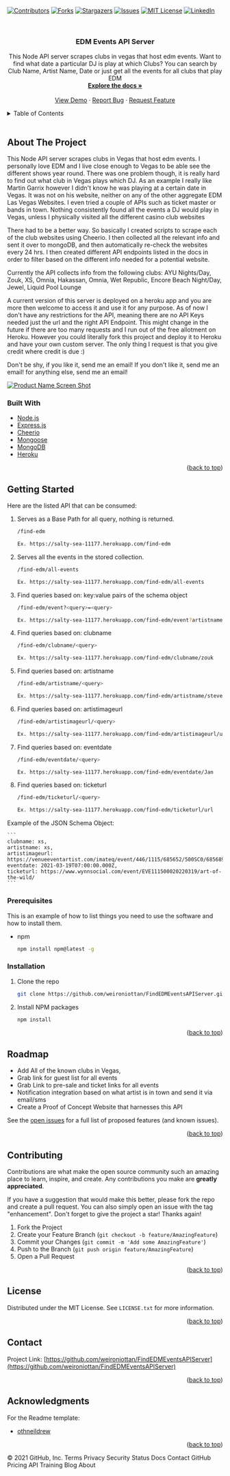 <div id="top"></div>

[![Contributors][contributors-shield]][contributors-url]
[![Forks][forks-shield]][forks-url]
[![Stargazers][stars-shield]][stars-url]
[![Issues][issues-shield]][issues-url]
[![MIT License][license-shield]][license-url]
[![LinkedIn][linkedin-shield]][linkedin-url]



<!-- PROJECT LOGO -->
<br />

<h3 align="center">EDM Events API Server</h3>

  <p align="center">
    This Node API server scrapes clubs in vegas that host edm events. Want to find what date a particular DJ is play at which Clubs?
    You can search by Club Name, Artist Name, Date or just get all the events for all clubs that play EDM
    <br />
    <a href="https://github.com/weironiottan/FindEDMEventsAPIServer"><strong>Explore the docs »</strong></a>
    <br />
    <br />
    <a href="https://salty-sea-11177.herokuapp.com/">View Demo</a>
    ·
    <a href="https://github.com/weironiottan/FindEDMEventsAPIServer/issues">Report Bug</a>
    ·
    <a href="https://github.com/weironiottan/FindEDMEventsAPIServer/issues">Request Feature</a>
  </p>
</div>



<!-- TABLE OF CONTENTS -->
<details>
  <summary>Table of Contents</summary>
  <ol>
    <li>
      <a href="#about-the-project">About The Project</a>
      <ul>
        <li><a href="#built-with">Built With</a></li>
      </ul>
    </li>
    <li>
      <a href="#getting-started">Getting Started/Usage</a>
      <ul>
        <li><a href="#prerequisites">Prerequisites</a></li>
        <li><a href="#installation">Installation</a></li>
      </ul>
    </li>
    <li><a href="#roadmap">Roadmap</a></li>
    <li><a href="#contributing">Contributing</a></li>
    <li><a href="#license">License</a></li>
    <li><a href="#contact">Contact</a></li>
    <li><a href="#acknowledgments">Acknowledgments</a></li>
  </ol>
</details>

<br />

<!-- ABOUT THE PROJECT -->
## About The Project
This Node API server scrapes clubs in Vegas that host edm events. I personally love EDM and I live close enough to Vegas to be able
see the different shows year round.  There was one problem though, it is really hard to find out what club in Vegas plays which  DJ.
As an example I really like Martin Garrix however I didn't know he was playing at a certain date in Vegas. It was not on his website,
neither on any of the other aggregate EDM Las Vegas Websites. I even tried a couple of APIs such as ticket master or bands in town. 
Nothing consistently found all the events a DJ would play in Vegas, unless I physically visited all the different casino club websites


There had to be a better way. So basically I created scripts to scrape each of the club websites using Cheerio. I then collected all the relevant
info and sent it over to mongoDB, and then automatically re-check the websites every 24 hrs. I then created different API endpoints listed in the docs
in order to filter based on the different info needed for a potential website.

Currently the API collects info from the following clubs:
    AYU Nights/Day, Zouk, XS, Omnia, Hakassan, Omnia, Wet Republic, Encore Beach Night/Day, Jewel, Liquid Pool Lounge 

A current version of this server is deployed on a heroku app and you are more then welcome to access it and use it for any purpose. As of now 
I don't have any restrictions for the API, meaning there are no API Keys needed just the url and the  right API Endpoint. This might change in the
future if there are too many requests and I run out of the free allotment on Heroku. However you could literally fork this project and deploy it to
Heroku and have your own custom server. The only thing I request is that you give credit where credit is due :) 

Don't be shy, if you like it, send me an email! If you don't like it, send me an email! for anything else, send me an email!

[![Product Name Screen Shot][product-screenshot]](https://example.com)



### Built With

* [Node.js](https://nodejs.org/en/)
* [Express.js](https://expressjs.com/)
* [Cheerio](https://www.npmjs.com/package/cheerio)
* [Mongoose](https://mongoosejs.com/docs/)
* [MongoDB](https://www.mongodb.com/)
* [Heroku](https://www.heroku.com/)


<p align="right">(<a href="#top">back to top</a>)</p>



<!-- GETTING STARTED -->
## Getting Started

Here are the listed API that can be consumed:

 1. Serves as a Base Path for all query, nothing is returned.
    ```sh
    /find-edm

    Ex. https://salty-sea-11177.herokuapp.com/find-edm
    ```

 2. Serves all the events in the stored collection.
    ```sh
    /find-edm/all-events

    Ex. https://salty-sea-11177.herokuapp.com/find-edm/all-events
    ```

 3. Find queries based on: key:value pairs of the schema object
    ```sh
    /find-edm/event?<query>=<query>

    Ex. https://salty-sea-11177.herokuapp.com/find-edm/event?artistname=martin
    ```

 4. Find queries based on: clubname
    ```sh
    /find-edm/clubname/<query>

    Ex. https://salty-sea-11177.herokuapp.com/find-edm/clubname/zouk
    ```

 5. Find queries based on: artistname
    ```sh
    /find-edm/artistname/<query>

    Ex. https://salty-sea-11177.herokuapp.com/find-edm/artistname/steve aoki
    ```


 6. Find queries based on: artistimageurl
    ```sh
    /find-edm/artistimageurl/<query>

    Ex. https://salty-sea-11177.herokuapp.com/find-edm/artistimageurl/url
    ```

 7. Find queries based on: eventdate
    ```sh
    /find-edm/eventdate/<query>

    Ex. https://salty-sea-11177.herokuapp.com/find-edm/eventdate/Jan
    ```

 8. Find queries based on: ticketurl
    ```sh
    /find-edm/ticketurl/<query>

    Ex. https://salty-sea-11177.herokuapp.com/find-edm/ticketurl/url
    ```

 Example of the JSON Schema Object:

    ```
    clubname: xs,
    artistname: xs,
    artistimageurl: https://venueeventartist.com/imateq/event/446/1115/685652/500SC0/685689.jpeg,
    eventdate: 2021-03-19T07:00:00.000Z,
    ticketurl: https://www.wynnsocial.com/event/EVE111500020220319/art-of-the-wild/
    ```



### Prerequisites

This is an example of how to list things you need to use the software and how to install them.
* npm
  ```sh
  npm install npm@latest -g
  ```

### Installation
1. Clone the repo
   ```sh
   git clone https://github.com/weironiottan/FindEDMEventsAPIServer.git
   ```
2. Install NPM packages
   ```sh
   npm install
   ```

<p align="right">(<a href="#top">back to top</a>)</p>




<!-- ROADMAP -->
## Roadmap

- Add All of the known clubs in Vegas, 
- Grab link for guest list for all events
- Grab Link to pre-sale and ticket links for all events
- Notification integration based on what artist is in town and send it via email/sms
- Create a Proof of Concept Website that harnesses this API

See the [open issues](https://github.com/weironiottan/FindEDMEventsAPIServer/issues) for a full list of proposed features (and known issues).

<p align="right">(<a href="#top">back to top</a>)</p>



<!-- CONTRIBUTING -->
## Contributing

Contributions are what make the open source community such an amazing place to learn, inspire, and create. Any contributions you make are **greatly appreciated**.

If you have a suggestion that would make this better, please fork the repo and create a pull request. You can also simply open an issue with the tag "enhancement".
Don't forget to give the project a star! Thanks again!

1. Fork the Project
2. Create your Feature Branch (`git checkout -b feature/AmazingFeature`)
3. Commit your Changes (`git commit -m 'Add some AmazingFeature'`)
4. Push to the Branch (`git push origin feature/AmazingFeature`)
5. Open a Pull Request

<p align="right">(<a href="#top">back to top</a>)</p>



<!-- LICENSE -->
## License

Distributed under the MIT License. See `LICENSE.txt` for more information.

<p align="right">(<a href="#top">back to top</a>)</p>



<!-- CONTACT -->
## Contact


Project Link: [https://github.com/weironiottan/FindEDMEventsAPIServer](https://github.com/weironiottan/FindEDMEventsAPIServer)

<p align="right">(<a href="#top">back to top</a>)</p>



<!-- ACKNOWLEDGMENTS -->
## Acknowledgments
For the Readme template:
* [othneildrew](https://github.com/othneildrew/Best-README-Template)


<p align="right">(<a href="#top">back to top</a>)</p>



<!-- MARKDOWN LINKS & IMAGES -->
<!-- https://www.markdownguide.org/basic-syntax/#reference-style-links -->
[contributors-shield]: https://img.shields.io/github/contributors/weironiottan/FindEDMEventsAPIServer.svg?style=for-the-badge
[contributors-url]: https://github.com/weironiottan/FindEDMEventsAPIServer/graphs/contributors
[forks-shield]: https://img.shields.io/github/forks/weironiottan/FindEDMEventsAPIServer.svg?style=for-the-badge
[forks-url]: https://github.com/weironiottan/FindEDMEventsAPIServer/network/members
[stars-shield]: https://img.shields.io/github/stars/weironiottan/FindEDMEventsAPIServer.svg?style=for-the-badge
[stars-url]: https://github.com/weironiottan/FindEDMEventsAPIServer/stargazers
[issues-shield]: https://img.shields.io/github/issues/weironiottan/FindEDMEventsAPIServer.svg?style=for-the-badge
[issues-url]: https://github.com/weironiottan/FindEDMEventsAPIServer/issues
[license-shield]: https://img.shields.io/github/license/weironiottan/FindEDMEventsAPIServer.svg?style=for-the-badge
[license-url]: https://github.com/weironiottan/FindEDMEventsAPIServer/blob/master/LICENSE.txt
[linkedin-shield]: https://img.shields.io/badge/-LinkedIn-black.svg?style=for-the-badge&logo=linkedin&colorB=555
[linkedin-url]: https://linkedin.com/in/chrisgabrielsson
[product-screenshot]: images/screenshot.jpeg
© 2021 GitHub, Inc.
Terms
Privacy
Security
Status
Docs
Contact GitHub
Pricing
API
Training
Blog
About